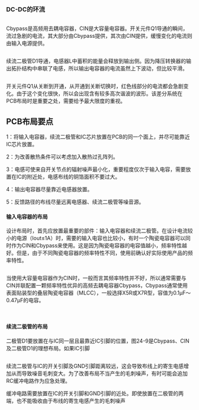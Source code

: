 ### DC-DC的环流

<img title="" src="file:///D:/MyBlog/docs/images/2023-09-18-08-21-23-image.png" alt="" data-align="center">

Cbypass是高频用去耦电容器，CIN是大容量电容器。开关元件Q1导通的瞬间，流过急剧的电流，其大部分由Cbypass提供，其次由CIN提供，缓慢变化的电流则由输入电源提供。

<img title="" src="file:///D:/MyBlog/docs/images/2023-09-18-08-22-22-image.png" alt="" data-align="center">

续流二极管D1导通，电感器L中蓄积的能量会释放到输出侧。因为降压转换器的输出拓扑结构中串联了电感，所以输出电容器的电流虽然上下波动，但比较平滑。

<img title="" src="https://telegraph-image666.pages.dev/file/37ddb6088b4b0b2ee02bc.png" alt="" data-align="center">

开关元件Q1从关断到开通，从开通到关断切换时，红色线部分的电流都会急剧变化。由于这个变化很快，所以会出现含有较多高次谐波的波形。该差分系统在PCB布局时是重要之处，需要给予最大限度的重视。

## PCB布局要点

1：将输入电容器，续流二极管和IC芯片放置在PCB的同一个面上，并尽可能靠近IC芯片放置。

2：为改善散热条件可以考虑加入散热过孔阵列。

3：电感可使来自开关节点的辐射噪声最小化，重要程度仅次于输入电容，需要放置在IC的附近处，电感布线的铜箔面积不要过大。

4：输出电容器尽量靠近电感器放置。

5：反馈路径的布线尽量远离电感器、续流二极管等噪音源。

#### 输入电容器的布局

设计布局时，首先应放置最重要的部件：输入电容器和续流二极管。在设计电流较小的电源（Iout≤1A）时，需要的输入电容也比较小，有时一个陶瓷电容器可以同时作为CIN和Cbypass来使用。这是因为陶瓷电容器的电容值越小，频率特性越好。但是，由于不同陶瓷电容器的频率特性不同，使用前确认好实际使用产品的频率特性。

<img title="" src="https://telegraph-image666.pages.dev/file/0877f779c1c8ed8c2eccb.png" alt="" data-align="center">

当使用大容量电容器作为CIN时，一般而言其频率特性并不好，所以通常需要与CIN并联配置一颗频率特性优异的高频去耦电容器Cbypass，Cbypass通常使用表面贴装型的叠层陶瓷电容器（MLCC），一般选择X5R或X7R型，容值为0.1μF～0.47μF的电容。

<img title="" src="https://telegraph-image666.pages.dev/file/60a41d8aec5c0141e53d8.png" alt="" data-align="center">

<img title="" src="file:///D:/MyBlog/docs/images/2023-09-18-08-40-24-image.png" alt="" data-align="center">

#### 续流二极管的布局

二极管D1要放置在与IC同一层且最靠近IC引脚的位置，图24-9是Cbypass、CIN及二极管D1的理想布局。如果IC引脚

<img title="" src="https://telegraph-image666.pages.dev/file/d7e2ea2fed783b6ee4761.png" alt="" data-align="center">

续流二极管与IC的开关引脚及GND引脚距离较远，这会导致布线上的寄生电感增加从而导致噪音毛刺变大。为了改善布局不当产生的毛刺噪声，有时可能会追加RC缓冲电路作为应急处理。

缓冲电路需要放置在IC的开关引脚和GND引脚的近处。即使放置在二极管的两端，也不能吸收由于布线的寄生电感产生的毛刺噪声

<img title="" src="https://telegraph-image666.pages.dev/file/634910a1aebf24ce6ed3a.png" alt="" data-align="center">
